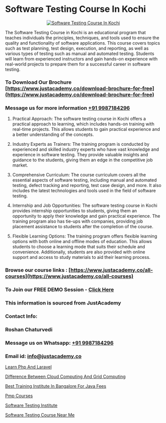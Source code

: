 # Software Testing Course In Kochi

<p align="center">
  <a href="https://justacademy.co/program-detail/software-testing">
    <img src="https://justacademy.co/storage2/program_images/1704700438.webp" alt="Software Testing Course In Kochi">
  </a>
</p>


The Software Testing Course in Kochi is an educational program that teaches individuals the principles, techniques, and tools used to ensure the quality and functionality of software applications. This course covers topics such as test planning, test design, execution, and reporting, as well as various types of testing such as manual and automated testing. Students will learn from experienced instructors and gain hands-on experience with real-world projects to prepare them for a successful career in software testing.
### To Download Our Brochure [https://www.justacademy.co/download-brochure-for-free](https://www.justacademy.co/download-brochure-for-free)
### Message us for more information [+91 9987184296](https://api.whatsapp.com/send?phone=919987184296)
1) Practical Approach: The software testing course in Kochi offers a practical approach to learning, which includes hands-on training with real-time projects. This allows students to gain practical experience and a better understanding of the concepts.

2) Industry Experts as Trainers: The training program is conducted by experienced and skilled industry experts who have vast knowledge and experience in software testing. They provide valuable insights and guidance to the students, giving them an edge in the competitive job market.

3) Comprehensive Curriculum: The course curriculum covers all the essential aspects of software testing, including manual and automated testing, defect tracking and reporting, test case design, and more. It also includes the latest technologies and tools used in the field of software testing.

4) Internship and Job Opportunities: The software testing course in Kochi provides internship opportunities to students, giving them an opportunity to apply their knowledge and gain practical experience. The training program also has tie-ups with companies, providing job placement assistance to students after the completion of the course.

5) Flexible Learning Options: The training program offers flexible learning options with both online and offline modes of education. This allows students to choose a learning mode that suits their schedule and convenience. Additionally, students are also provided with online support and access to study materials to aid their learning process.

### Browse our course links : [https://www.justacademy.co/all-courses](https://www.justacademy.co/all-courses) 
### To Join our FREE DEMO Session - [Click Here](https://www.justacademy.co/register-for-course-demo)


### This information is sourced from JustAcademy
### Contact Info:
### Roshan Chaturvedi
### Message us on Whatsapp: [+91 9987184296](https://api.whatsapp.com/send?phone=919987184296)
### Email id: [info@justacademy.co](mailto:info@justacademy.co)
                
[Learn Php And Laravel](https://www.linkedin.com/pulse/learn-php-laravel-justacademy-ahmedabad-e4h3e?trackingId=WFz7hKAeVlJkbzdLInrI9A%3D%3D&lipi=urn%3Ali%3Apage%3Ad_flagship3_company_admin%3BBylBlMTlRO%2BPitwDv%2FJk0g%3D%3D)

[Difference Between Cloud Computing And Grid Computing](https://www.linkedin.com/pulse/difference-between-cloud-computing-grid-justacademy-hyderabad-qrrec?trackingId=HWX%2Bv%2FnfiNxkw7W3fSx5Qg%3D%3D&lipi=urn%3Ali%3Apage%3Ad_flagship3_company_admin%3BIgbA%2F28BQMiUW8Q%2FkWRJzw%3D%3D)

[Best Training Institute In Bangalore For Java Fees](https://medium.com/@negishivu99/best-training-institute-in-bangalore-for-java-fees-443df1ff1771)

[Pmp Courses](https://medium.com/@kamblerajas684/pmp-courses-d6718ac1e324)

[Software Testing Institute](https://justacademyin.github.io/Articles/Software-Testing-Institute)

[Software Testing Course Near Me](https://justacademyin.github.io/Articles/Software-Testing-Course-Near-Me)

